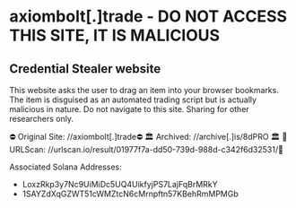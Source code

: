 # axiombolt[.]trade - DO NOT ACCESS THIS SITE, IT IS MALICIOUS

## Credential Stealer website

This website asks the user to drag an item into your browser bookmarks. The item is disguised as an automated trading script but is actually malicious in nature. Do not navigate to this site. Sharing for other researchers only. 

⛔️ Original Site: //axiombolt[.]trade⛔️
🏛️ Archived: //archive[.]is/8dPRO 🏛️
🔎 URLScan: //urlscan.io/result/01977f7a-dd50-739d-988d-c342f6d32531/🔎

Associated Solana Addresses:
- LoxzRkp3y7Nc9UiMiDc5UQ4UikfyjPS7LajFqBrMRkY
- 1SAYZdXqGZWT51cWMZtcN6cMrnpftn57KBehRmMPMGb
